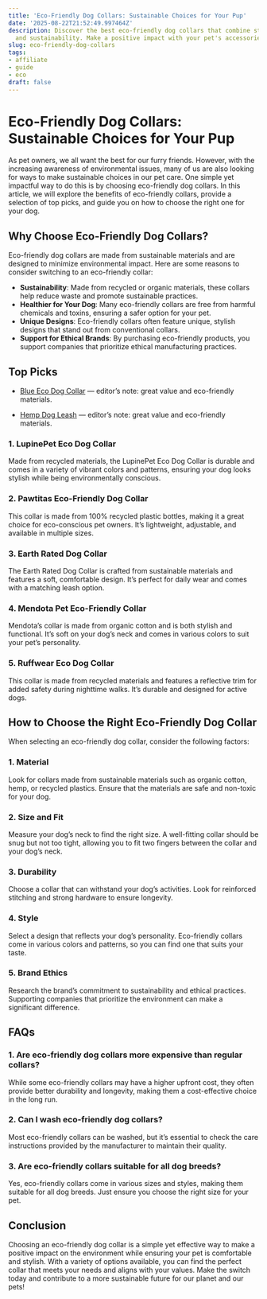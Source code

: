 ```yaml
---
title: 'Eco-Friendly Dog Collars: Sustainable Choices for Your Pup'
date: '2025-08-22T21:52:49.997464Z'
description: Discover the best eco-friendly dog collars that combine style, comfort,
  and sustainability. Make a positive impact with your pet's accessories.
slug: eco-friendly-dog-collars
tags:
- affiliate
- guide
- eco
draft: false
---
```


# Eco-Friendly Dog Collars: Sustainable Choices for Your Pup

As pet owners, we all want the best for our furry friends. However, with the increasing awareness of environmental issues, many of us are also looking for ways to make sustainable choices in our pet care. One simple yet impactful way to do this is by choosing eco-friendly dog collars. In this article, we will explore the benefits of eco-friendly collars, provide a selection of top picks, and guide you on how to choose the right one for your dog.

## Why Choose Eco-Friendly Dog Collars?

Eco-friendly dog collars are made from sustainable materials and are designed to minimize environmental impact. Here are some reasons to consider switching to an eco-friendly collar:

- **Sustainability**: Made from recycled or organic materials, these collars help reduce waste and promote sustainable practices.
- **Healthier for Your Dog**: Many eco-friendly collars are free from harmful chemicals and toxins, ensuring a safer option for your pet.
- **Unique Designs**: Eco-friendly collars often feature unique, stylish designs that stand out from conventional collars.
- **Support for Ethical Brands**: By purchasing eco-friendly products, you support companies that prioritize ethical manufacturing practices.

## Top Picks

- [Blue Eco Dog Collar](https://www.amazon.com/dp/B0B12345AB/?tag=ecopetguide-20) — editor’s note: great value and eco-friendly materials.

- [Hemp Dog Leash](https://www.amazon.com/dp/B08HEMP123/?tag=ecopetguide-20) — editor’s note: great value and eco-friendly materials.

### 1. **LupinePet Eco Dog Collar**  
Made from recycled materials, the LupinePet Eco Dog Collar is durable and comes in a variety of vibrant colors and patterns, ensuring your dog looks stylish while being environmentally conscious.

### 2. **Pawtitas Eco-Friendly Dog Collar**  
This collar is made from 100% recycled plastic bottles, making it a great choice for eco-conscious pet owners. It’s lightweight, adjustable, and available in multiple sizes.

### 3. **Earth Rated Dog Collar**  
The Earth Rated Dog Collar is crafted from sustainable materials and features a soft, comfortable design. It’s perfect for daily wear and comes with a matching leash option.

### 4. **Mendota Pet Eco-Friendly Collar**  
Mendota’s collar is made from organic cotton and is both stylish and functional. It’s soft on your dog’s neck and comes in various colors to suit your pet’s personality.

### 5. **Ruffwear Eco Dog Collar**  
This collar is made from recycled materials and features a reflective trim for added safety during nighttime walks. It’s durable and designed for active dogs.

## How to Choose the Right Eco-Friendly Dog Collar

When selecting an eco-friendly dog collar, consider the following factors:

### 1. **Material**  
Look for collars made from sustainable materials such as organic cotton, hemp, or recycled plastics. Ensure that the materials are safe and non-toxic for your dog.

### 2. **Size and Fit**  
Measure your dog’s neck to find the right size. A well-fitting collar should be snug but not too tight, allowing you to fit two fingers between the collar and your dog’s neck.

### 3. **Durability**  
Choose a collar that can withstand your dog’s activities. Look for reinforced stitching and strong hardware to ensure longevity.

### 4. **Style**  
Select a design that reflects your dog’s personality. Eco-friendly collars come in various colors and patterns, so you can find one that suits your taste.

### 5. **Brand Ethics**  
Research the brand’s commitment to sustainability and ethical practices. Supporting companies that prioritize the environment can make a significant difference.

## FAQs

### 1. **Are eco-friendly dog collars more expensive than regular collars?**  
While some eco-friendly collars may have a higher upfront cost, they often provide better durability and longevity, making them a cost-effective choice in the long run.

### 2. **Can I wash eco-friendly dog collars?**  
Most eco-friendly collars can be washed, but it’s essential to check the care instructions provided by the manufacturer to maintain their quality.

### 3. **Are eco-friendly collars suitable for all dog breeds?**  
Yes, eco-friendly collars come in various sizes and styles, making them suitable for all dog breeds. Just ensure you choose the right size for your pet.

## Conclusion

Choosing an eco-friendly dog collar is a simple yet effective way to make a positive impact on the environment while ensuring your pet is comfortable and stylish. With a variety of options available, you can find the perfect collar that meets your needs and aligns with your values. Make the switch today and contribute to a more sustainable future for our planet and our pets!